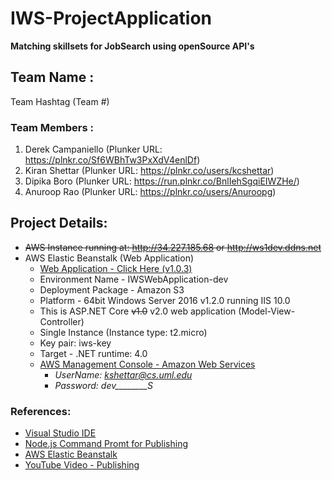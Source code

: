 # IWS-ProjectApplication
**Matching skillsets for JobSearch using openSource API's**
## Team Name : 
Team Hashtag (Team #)
### Team Members :
1. Derek Campaniello (Plunker URL: https://plnkr.co/Sf6WBhTw3PxXdV4enlDf)
2. Kiran Shettar (Plunker URL: https://plnkr.co/users/kcshettar)
3. Dipika Boro (Plunker URL: https://run.plnkr.co/BnlIehSgqiEIWZHe/)
4. Anuroop Rao (Plunker URL: https://plnkr.co/users/Anuroopg)
## Project Details:
- ~~AWS Instance running at: http://34.227.185.68 or http://ws1dev.ddns.net~~
- AWS Elastic Beanstalk (Web Application)
    - [Web Application - Click Here (v1.0.3)](http://iwswebapplication-dev.us-west-2.elasticbeanstalk.com/)
    - Environment Name - IWSWebApplication-dev
    - Deployment Package - Amazon S3
    - Platform - 64bit Windows Server 2016 v1.2.0 running IIS 10.0
    - This is ASP.NET Core ~~v1.0~~ v2.0 web application (Model-View-Controller)
    - Single Instance (Instance type: t2.micro)
    - Key pair: iws-key 
    - Target - .NET runtime: 4.0 
    - [AWS Management Console - Amazon Web Services](https://aws.amazon.com/console/)
        - *UserName: kshettar@cs.uml.edu*
        - *Password: dev________S*
### References: 
- [Visual Studio IDE](https://www.visualstudio.com/vs/)
- [Node.js Command Promt for Publishing](https://docs.npmjs.com/getting-started/installing-node)
- [AWS Elastic Beanstalk](https://aws.amazon.com/elasticbeanstalk/)
- [YouTube Video - Publishing](https://www.youtube.com/watch?v=7TERFQ_U9W0)
